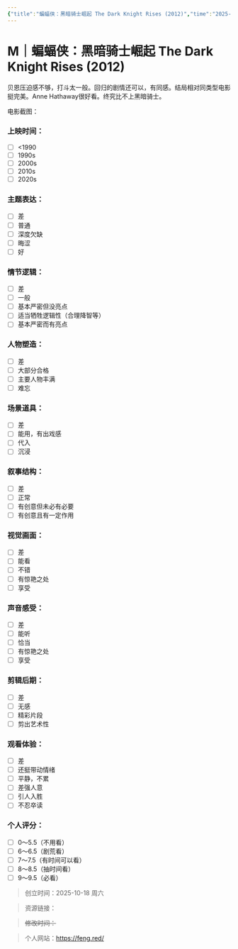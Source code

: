 ```yaml
---
{"title":"蝙蝠侠：黑暗骑士崛起 The Dark Knight Rises (2012)","time":"2025-10-18 周六","rating":8,"豆瓣":8.9,"上映时间":["2012"],"类型":["M","犯罪"],"导演":["克里斯托弗·诺兰 Christopher Nolan"],"主演":["克里斯蒂安·贝尔 Christian Bale"],"国家/地区":["美国"],"片长/分钟":"165分钟","dg-publish":true,"permalink":"/300 评价/M电影/新近看过/蝙蝠侠：黑暗骑士崛起 The Dark Knight Rises (2012)/","dgPassFrontmatter":true,"created":"2025-10-18T10:07:16.915+08:00","updated":"2025-10-18T10:13:08.300+08:00"}
---
```


# M｜蝙蝠侠：黑暗骑士崛起 The Dark Knight Rises (2012)
贝恩压迫感不够，打斗太一般。回归的剧情还可以，有同感。结局相对同类型电影挺完美。Anne Hathaway很好看。终究比不上黑暗骑士。


电影截图：
### 上映时间：
- [ ] <1990
- [ ] 1990s
- [ ] 2000s
- [ ] 2010s
- [ ] 2020s
### 主题表达：
- [ ] 差
- [ ] 普通
- [ ] 深度欠缺
- [ ] 晦涩
- [ ] 好
### 情节逻辑：
- [ ] 差
- [ ] 一般
- [ ] 基本严密但没亮点
- [ ] 适当牺牲逻辑性（合理降智等）
- [ ] 基本严密而有亮点
### 人物塑造：
- [ ] 差
- [ ] 大部分合格
- [ ] 主要人物丰满
- [ ] 难忘
### 场景道具：
- [ ] 差
- [ ] 能用，有出戏感
- [ ] 代入
- [ ] 沉浸
### 叙事结构：
- [ ] 差
- [ ] 正常
- [ ] 有创意但未必有必要
- [ ] 有创意且有一定作用
### 视觉画面：
- [ ] 差
- [ ] 能看
- [ ] 不错
- [ ] 有惊艳之处
- [ ] 享受
### 声音感受：
- [ ] 差
- [ ] 能听
- [ ] 恰当
- [ ] 有惊艳之处
- [ ] 享受
### 剪辑后期：
- [ ] 差
- [ ] 无感
- [ ] 精彩片段
- [ ] 剪出艺术性
### 观看体验：
- [ ] 差
- [ ] 还挺带动情绪
- [ ] 平静，不累
- [ ] 差强人意
- [ ] 引人入胜
- [ ] 不忍卒读
### 个人评分：
- [ ] 0～5.5（不用看）
- [ ] 6～6.5（剧荒看）
- [ ] 7～7.5（有时间可以看）
- [ ] 8～8.5（抽时间看）
- [ ] 9～9.5（必看）

>创立时间：2025-10-18 周六

>资源链接：

>~~修改时间：~~

>个人网站：https://feng.red/




